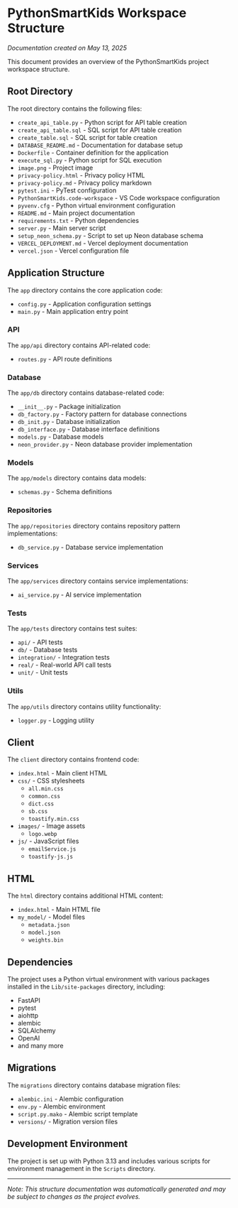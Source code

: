 # PythonSmartKids Workspace Structure

*Documentation created on May 13, 2025*

This document provides an overview of the PythonSmartKids project workspace structure.

## Root Directory

The root directory contains the following files:

- `create_api_table.py` - Python script for API table creation
- `create_api_table.sql` - SQL script for API table creation
- `create_table.sql` - SQL script for table creation
- `DATABASE_README.md` - Documentation for database setup
- `Dockerfile` - Container definition for the application
- `execute_sql.py` - Python script for SQL execution
- `image.png` - Project image
- `privacy-policy.html` - Privacy policy HTML
- `privacy-policy.md` - Privacy policy markdown
- `pytest.ini` - PyTest configuration
- `PythonSmartKids.code-workspace` - VS Code workspace configuration
- `pyvenv.cfg` - Python virtual environment configuration
- `README.md` - Main project documentation
- `requirements.txt` - Python dependencies
- `server.py` - Main server script
- `setup_neon_schema.py` - Script to set up Neon database schema
- `VERCEL_DEPLOYMENT.md` - Vercel deployment documentation
- `vercel.json` - Vercel configuration file

## Application Structure

The `app` directory contains the core application code:

- `config.py` - Application configuration settings
- `main.py` - Main application entry point

### API

The `app/api` directory contains API-related code:

- `routes.py` - API route definitions

### Database

The `app/db` directory contains database-related code:

- `__init__.py` - Package initialization
- `db_factory.py` - Factory pattern for database connections
- `db_init.py` - Database initialization
- `db_interface.py` - Database interface definitions
- `models.py` - Database models
- `neon_provider.py` - Neon database provider implementation

### Models

The `app/models` directory contains data models:

- `schemas.py` - Schema definitions

### Repositories

The `app/repositories` directory contains repository pattern implementations:

- `db_service.py` - Database service implementation

### Services

The `app/services` directory contains service implementations:

- `ai_service.py` - AI service implementation

### Tests

The `app/tests` directory contains test suites:

- `api/` - API tests
- `db/` - Database tests
- `integration/` - Integration tests
- `real/` - Real-world API call tests
- `unit/` - Unit tests

### Utils

The `app/utils` directory contains utility functionality:

- `logger.py` - Logging utility

## Client

The `client` directory contains frontend code:

- `index.html` - Main client HTML
- `css/` - CSS stylesheets
  - `all.min.css`
  - `common.css`
  - `dict.css`
  - `sb.css`
  - `toastify.min.css`
- `images/` - Image assets
  - `logo.webp`
- `js/` - JavaScript files
  - `emailService.js`
  - `toastify-js.js`

## HTML

The `html` directory contains additional HTML content:

- `index.html` - Main HTML file
- `my_model/` - Model files
  - `metadata.json`
  - `model.json`
  - `weights.bin`

## Dependencies

The project uses a Python virtual environment with various packages installed in the `Lib/site-packages` directory, including:

- FastAPI
- pytest
- aiohttp
- alembic
- SQLAlchemy
- OpenAI
- and many more

## Migrations

The `migrations` directory contains database migration files:

- `alembic.ini` - Alembic configuration
- `env.py` - Alembic environment
- `script.py.mako` - Alembic script template
- `versions/` - Migration version files

## Development Environment

The project is set up with Python 3.13 and includes various scripts for environment management in the `Scripts` directory.

---

*Note: This structure documentation was automatically generated and may be subject to changes as the project evolves.*